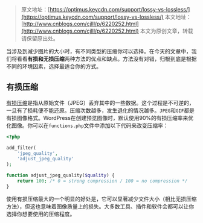 > 原文地址：[https://optimus.keycdn.com/support/lossy-vs-lossless/](https://optimus.keycdn.com/support/lossy-vs-lossless/)
> 本文地址：[http://www.cnblogs.com/cjlll/p/6220252.html](http://www.cnblogs.com/cjlll/p/6220252.html)
> 本文为原创文章，转载请保留原出处。

当涉及到减少图片的大小时，有不同类型的压缩你可以选择。在今天的文章中，我们将看看**有损和无损压缩**两种方法的优点和缺点。方法没有对错，归根到底是根据不同的环境因素，选择最适合你的方式。

## 有损压缩

[有损压缩](http://baike.baidu.com/link?url=KhAfh28nKCL83uej1Z0Zsxl1n91njOMPwnrK18fM2JRA9LYpzegY99BmYZyfN8GnGgnIkCHYUQHHwqUzthm8slM2p20SSBwAR4gDgErd13F_kNgM5fxz_ayYjZo6MbOHNBKoeVugbDXteWOoQ_rw4q)是指从原始文件（JPEG）丢弃其中的一些数据。这个过程是不可逆的，一旦有了损耗便不能还原。压缩次数越多，发生退化的情况越多。`JPEG`和`GIF`都是有损图像格式。WordPress在创建预览图像时，默认使用90%的有损压缩率来优化图像。你可以在`functions.php`文件中添加以下代码来改变压缩率：

``` php
<?php

add_filter(
	'jpeg_quality',
	'adjust_jpeg_quality'
);

function adjust_jpeg_quality($quality) {
	return 100; /* 0 = strong compression / 100 = no compression */
}
```

使用有损压缩最大的一个明显的好处是，它可以显著减少文件大小（相比无损压缩方法），但这也意味着图像质量上的损失。大多数工具、插件和软件会都可以让你选择你想要使用的压缩程度。



